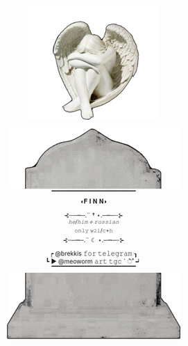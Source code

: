 <p align="center"
<br> <img width="300" src="https://github.com/meoworm/meoworm/blob/main/ангелок.PNG" 
</p>
<p align="center"
<br> <img width="400" src="https://github.com/meoworm/meoworm/blob/main/перв.PNG"     

<br> ▔▔▔▔▔▔▔▔▔▔▔▔▔▔▔▔▔▔
<br> ◖𝐅 𝐈 𝐍 𝐍◗
</p> 

<p align="center"
<br>⊰┄─┉─.¨ † ⋆.─┉─┄⊱
<br><sup><i>𝚑𝚎/𝚑𝚒𝚖 ⟡ 𝚛𝚞𝚜𝚜𝚒𝚊𝚗</i></sup>
<br> <sup>𝚘𝚗𝚕𝚢 𝚠𝟸𝚒/𝚌+𝚑</sup>
<br>⊰┄─┉─.¨ ☾ ⋆.─┉─┄⊱

<p align="center"
<br> ┍  @brekkis 𝚏𝚘𝚛 𝚝𝚎𝚕𝚎𝚐𝚛𝚊𝚖  ┒
<br> ┗  ► @meoworm 𝚊𝚛𝚝 𝚝𝚐𝚌 ` ੈ˚   ┙
<br> ▔▔▔▔▔▔▔▔▔▔▔▔▔▔▔▔▔▔
<br> <img width="400" src="https://github.com/meoworm/meoworm/blob/main/второ.PNG"    
</p>
